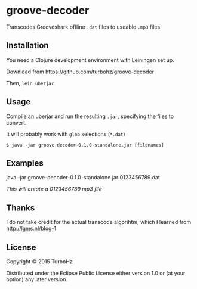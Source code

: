 # groove-decoder

Transcodes Grooveshark offline `.dat` files to useable `.mp3` files

## Installation

You need a Clojure development environment with Leiningen set up.

Download from https://github.com/turbohz/groove-decoder

Then, `lein uberjar`

## Usage

Compile an uberjar and run the resulting `.jar`, specifying the files to convert.

It will probably work with `glob` selections (`*.dat`)

    $ java -jar groove-decoder-0.1.0-standalone.jar [filenames]

## Examples

java -jar groove-decoder-0.1.0-standalone.jar 0123456789.dat

*This will create a 0123456789.mp3 file*

## Thanks

I do not take credit for the actual transcode algorihtm, which I learned from
http://lgms.nl/blog-1

## License

Copyright © 2015 TurboHz

Distributed under the Eclipse Public License either version 1.0 or (at
your option) any later version.
